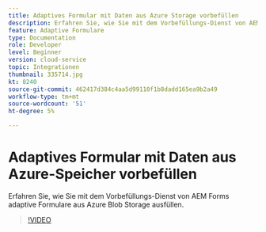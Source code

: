 ```yaml
---
title: Adaptives Formular mit Daten aus Azure Storage vorbefüllen
description: Erfahren Sie, wie Sie mit dem Vorbefüllungs-Dienst von AEM Forms adaptive Formulare aus Azure Blob Storage ausfüllen.
feature: Adaptive Formulare
type: Documentation
role: Developer
level: Beginner
version: cloud-service
topic: Integrationen
thumbnail: 335714.jpg
kt: 8240
source-git-commit: 462417d384c4aa5d99110f1b8dadd165ea9b2a49
workflow-type: tm+mt
source-wordcount: '51'
ht-degree: 5%

---
```


# Adaptives Formular mit Daten aus Azure-Speicher vorbefüllen

Erfahren Sie, wie Sie mit dem Vorbefüllungs-Dienst von AEM Forms adaptive Formulare aus Azure Blob Storage ausfüllen.

>[!VIDEO](https://video.tv.adobe.com/v/335714/?quality=12&learn=on)

